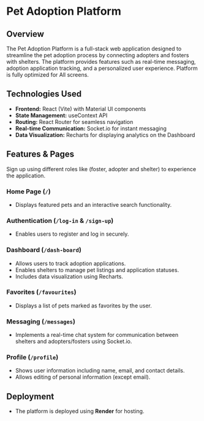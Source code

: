 # Pet Adoption Platform

## Overview
The Pet Adoption Platform is a full-stack web application designed to streamline the pet adoption process by connecting adopters and fosters with shelters. The platform provides features such as real-time messaging, adoption application tracking, and a personalized user experience.
Platform is fully optimized for All screens.


## Technologies Used
- **Frontend:** React (Vite) with Material UI components
- **State Management:** useContext API
- **Routing:** React Router for seamless navigation
- **Real-time Communication:** Socket.io for instant messaging
- **Data Visualization:** Recharts for displaying analytics on the Dashboard

## Features & Pages
Sign up using different roles like (foster, adopter and shelter) to experience the application.

### Home Page (`/`)
- Displays featured pets and an interactive search functionality.

### Authentication (`/log-in` & `/sign-up`)
- Enables users to register and log in securely.

### Dashboard (`/dash-board`)
- Allows users to track adoption applications.
- Enables shelters to manage pet listings and application statuses.
- Includes data visualization using Recharts.

### Favorites (`/favourites`)
- Displays a list of pets marked as favorites by the user.

### Messaging (`/messages`)
- Implements a real-time chat system for communication between shelters and adopters/fosters using Socket.io.

### Profile (`/profile`)
- Shows user information including name, email, and contact details.
- Allows editing of personal information (except email).



## Deployment
- The platform is deployed using **Render** for hosting.

